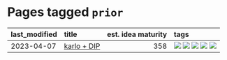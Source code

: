 # Pages tagged `prior`

|last_modified|title|est. idea maturity|tags
|:---|:---|---:|:---|
|2023-04-07|[karlo + DIP](../karlo-dip.md)|358|[![](https://img.shields.io/badge/tag-deepimageprior-6013c8)](../tags/deepimageprior.md) [![](https://img.shields.io/badge/tag-experimental-c4fb38)](../tags/experimental.md) [![](https://img.shields.io/badge/tag-image_generation-e3be61)](../tags/image_generation.md) [![](https://img.shields.io/badge/tag-prior-e9b626)](../tags/prior.md) [![](https://img.shields.io/badge/tag-wip-12f6d5)](../tags/wip.md)|
